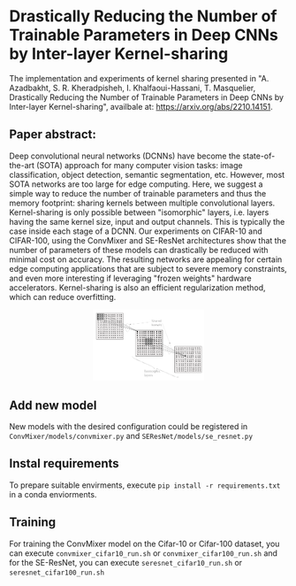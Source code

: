 
# Drastically Reducing the Number of Trainable Parameters in Deep CNNs by Inter-layer Kernel-sharing

The implementation and experiments of kernel sharing presented in "A. Azadbakht, S. R. Kheradpisheh, I. Khalfaoui-Hassani, T. Masquelier, Drastically Reducing the Number of Trainable Parameters in Deep CNNs by Inter-layer Kernel-sharing", availbale at: https://arxiv.org/abs/2210.14151.

## Paper abstract:
Deep convolutional neural networks (DCNNs) have become the state-of-the-art (SOTA) approach for many computer vision tasks: image classification, object detection, semantic segmentation, etc. However, most SOTA networks are too large for edge computing. Here, we suggest a simple way to reduce the number of trainable parameters and thus the memory footprint: sharing kernels between multiple convolutional layers. Kernel-sharing is only possible between "isomorphic" layers, i.e. layers having the same kernel size, input and output channels. This is typically the case inside each stage of a DCNN. Our experiments on CIFAR-10 and CIFAR-100, using the ConvMixer and SE-ResNet architectures show that the number of parameters of these models can drastically be reduced with minimal cost on accuracy. The resulting networks are appealing for certain edge computing applications that are subject to severe memory constraints, and even more interesting if leveraging "frozen weights" hardware accelerators. Kernel-sharing is also an efficient regularization method, which can reduce overfitting.
  
<!-- ![alt text](https://github.com/AlirezaAzadbakht/kernel-sharing/blob/main/figs/shared-kernel.png?raw=true=100x20) -->
<p align="center">
  <img src="https://github.com/AlirezaAzadbakht/kernel-sharing/blob/main/figs/shared-kernel.png" style="width:40%;" />
</p>

## Add new model

New models with the desired configuration could be registered in `ConvMixer/models/convmixer.py` and `SEResNet/models/se_resnet.py`
  
## Instal requirements 
To prepare suitable envirments, execute `pip install -r requirements.txt` in a conda enviorments.

## Training

For training the ConvMixer model on the Cifar-10 or Cifar-100 dataset, you can execute `convmixer_cifar10_run.sh` or `convmixer_cifar100_run.sh`
 and for the SE-ResNet, you can execute `seresnet_cifar10_run.sh` or `seresnet_cifar100_run.sh`
